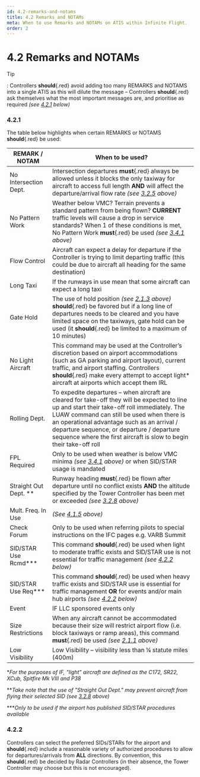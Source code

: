 ```yaml
---
id: 4.2-remarks-and-notams
title: 4.2 Remarks and NOTAMs
meta: When to use Remarks and NOTAMs on ATIS within Infinite Flight.
order: 2
---
```


# 4.2 Remarks and NOTAMs

 

Tip

: Controllers **should**{.red} avoid adding too many REMARKS and NOTAMS into a single ATIS as this will dilute the message – Controllers **should**{.red} ask themselves what the most important messages are, and prioritise as required *(see [4.2.1](/guide/atc-manual/4.-atis/4.2-remarks-and-notams#4.2.1) below)*



### 4.2.1

The table below highlights when certain REMARKS or NOTAMS **should**{.red} be used:

 

| REMARK  / NOTAM       | When to be used?                                             |
| --------------------- | ------------------------------------------------------------ |
| No Intersection Dept. | Intersection departures **must**{.red} always be allowed unless it blocks the only taxiway for aircraft to access full length **AND** will affect the departure/arrival flow rate *(see [3.2.5](/guide/atc-manual/3.-tower/3.2-departures#3.2.5) above)* |
| No Pattern Work       | Weather below VMC? Terrain prevents a standard pattern from being flown? **CURRENT** traffic levels will cause a drop in service standards? When 1 of these conditions is met, No Pattern Work **must**{.red} be used *(see [3.4.1](/guide/atc-manual/3.-tower/3.4-pattern-work-transitions-flight-of-xx#3.4.1) above)* |
| Flow Control          | Aircraft can expect a delay for departure if the Controller is trying to limit departing traffic (this could be due to aircraft all heading for the same destination) |
| Long Taxi             | If the runways in use mean that some aircraft can expect a long taxi |
| Gate Hold             | The use of hold position *(see [2.1.3](/guide/atc-manual/2.-ground/2.1-runway-selection-and-pushback#2.1.3) above)* **should**{.red} be favored but if a long line of  departures needs to be cleared and you have limited space on the taxiways,  gate hold can be used (it **should**{.red} be limited to a maximum of 10 minutes) |
| No Light Aircraft     | This command may be used at the Controller’s discretion based on airport accommodations (such as GA parking and airport layout), current traffic, and airport staffing. Controllers **should**{.red} make every attempt to accept light* aircraft at airports which accept them IRL |
| Rolling Dept.         | To expedite departures – when aircraft are cleared for take-off they will be expected to line up and start their take-off roll immediately. The LUAW command can still be used when there is an operational advantage such as an arrival / departure sequence, or departure / departure sequence where the first aircraft is slow to begin their take-off roll |
| FPL Required          | Only to be used when weather is below VMC minima *(see [3.4.1](/guide/atc-manual/3.-tower/3.4-pattern-work-transitions-flight-of-xx#3.4.1) above)* or when SID/STAR usage is mandated |
| Straight Out Dept. ** | Runway heading **must**{.red} be flown after departure until no conflict exists **AND** the altitude specified by the Tower Controller has been met or exceeded *(see [3.2.8](/guide/atc-manual/3.-tower/3.2-departures#3.2.8) above)* |
| Mult. Freq. In Use    | *(See [4.1.5](/guide/atc-manual/4.-atis/4.1-overview#4.1.5) above)* |
| Check Forum           | Only to be used when referring pilots to special instructions on the IFC pages e.g. VARB Summit |
| SID/STAR Use Rcmd***  | This command **should**{.red} be used when light to moderate traffic exists and SID/STAR use is not essential for traffic management *(see [4.2.2](/guide/atc-manual/4.-atis/4.2-remarks-and-notams#4.2.2) below)* |
| SID/STAR Use Req***   | This command **should**{.red} be used when heavy traffic exists and SID/STAR use is essential for traffic management **OR** for events and/or main hub airports  *(see [4.2.2](/guide/atc-manual/4.-atis/4.2-remarks-and-notams#4.2.2) below)* |
| Event                 | IF LLC sponsored events only                                 |
| Size Restrictions     | When any aircraft cannot be accommodated because their size will restrict airport flow (i.e. block taxiways or ramp areas), this command **must**{.red} be used *(see [2.1.1](/guide/atc-manual/2.-ground/2.1-runway-selection-and-pushback#2.1.1) above)* |
| Low Visibility        | Low Visibility – visibility less than ¼  statute miles (400m) |

 

**For the purposes of IF, "light" aircraft are defined as the C172, SR22, XCub, Spitfire Mk VIII and P38*

***Take note that the use of "Straight Out Dept." may prevent aircraft from flying their selected SID (see [3.2.8](/guide/atc-manual/3.-tower/3.2-departures#3.2.8) above)*

****Only to be used if the airport has published SID/STAR procedures available*



### 4.2.2

Controllers can select the preferred SIDs/STARs for the airport and **should**{.red} include a reasonable variety of authorized procedures to allow for departures/arrivals from **ALL** directions. By convention, this **should**{.red} be decided by Radar Controllers (in their absence, the Tower Controller may choose but this is not encouraged). 